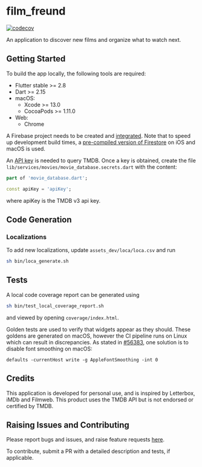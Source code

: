 # film_freund

[![codecov](https://codecov.io/gh/defuncart/film_freund/branch/main/graph/badge.svg?token=ZQFZ936H4D)](https://codecov.io/gh/defuncart/film_freund)

An application to discover new films and organize what to watch next.

## Getting Started

To build the app locally, the following tools are required:

- Flutter stable >= 2.8
- Dart >= 2.15
- macOS:
    - Xcode >= 13.0
    - CocoaPods >= 1.11.0
- Web:
    - Chrome

A Firebase project needs to be created and [integrated](https://firebase.google.com/docs/flutter/setup). Note that to speed up development build times, a [pre-compiled version of Firestore](https://github.com/invertase/firestore-ios-sdk-frameworks#supported-firebase-ios-sdk-versions) on iOS and macOS is used.

An [API key](https://developers.themoviedb.org/3/getting-started/introduction) is needed to query TMDB. Once a key is obtained, create the file `lib/services/movies/movie_database.secrets.dart` with the content:

```dart
part of 'movie_database.dart';

const apiKey = 'apiKey';
```

where apiKey is the TMDB v3 api key.

## Code Generation

### Localizations

To add new localizations, update `assets_dev/loca/loca.csv` and run

```sh
sh bin/loca_generate.sh
```

## Tests

A local code coverage report can be generated using

```sh
sh bin/test_local_coverage_report.sh
```

and viewed by opening `coverage/index.html`.

Golden tests are used to verify that widgets appear as they should. These goldens are generated on macOS, however the CI pipeline runs on Linux which can result in discrepancies. As stated in [#56383](https://github.com/flutter/flutter/issues/56383), one solution is to disable font smoothing on macOS:

```
defaults -currentHost write -g AppleFontSmoothing -int 0
```

## Credits

This application is developed for personal use, and is inspired by Letterbox, iMDb and Filmweb. This product uses the TMDB API but is not endorsed or certified by TMDB.

## Raising Issues and Contributing

Please report bugs and issues, and raise feature requests [here](https://github.com/defuncart/film_freund/issues).

To contribute, submit a PR with a detailed description and tests, if applicable.
